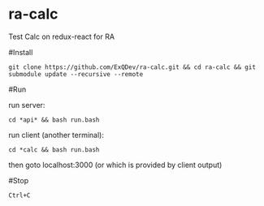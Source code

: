 # ra-calc
Test Calc on redux-react for RA

#Install

    git clone https://github.com/ExQDev/ra-calc.git && cd ra-calc && git submodule update --recursive --remote

#Run

run server:

    cd *api* && bash run.bash

run client (another terminal):

    cd *calc && bash run.bash

then goto localhost:3000 (or which is provided by client output)

#Stop

    Ctrl+C

